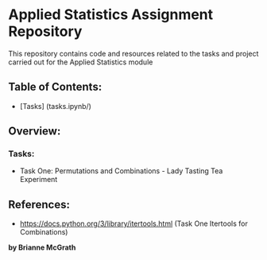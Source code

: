 # Applied Statistics Assignment Repository

This repository contains code and resources related to the tasks and project carried out for the Applied Statistics module

## Table of Contents: 

- [Tasks] (tasks.ipynb/)

## Overview: 

### Tasks:

- Task One: Permutations and Combinations - Lady Tasting Tea Experiment 

## References:

- https://docs.python.org/3/library/itertools.html (Task One Itertools for Combinations)

**by Brianne McGrath**
